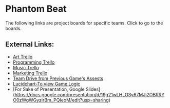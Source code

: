 # Phantom Beat
The following links are project boards for specific teams. Click to go to the boards. 


## External Links: 
- [Art Trello](https://trello.com/b/xdhSBZAj)
- [Programming Trello](https://trello.com/b/eluFcI2Y)
- [Music Trello](https://trello.com/b/E12j20P5/audio-for-phantom-beat)
- [Marketing Trello](https://trello.com/b/CtmlBfKD)
- [Team Drive from Previous Game's Assests](https://drive.google.com/drive/folders/0AJwl0Ylz6GJuUk9PVA)
- [Lucidchart-To view Game Logic](https://www.lucidchart.com/invitations/accept/bdd6ad5c-e866-4ed8-94a5-be69f5444c1e)
- [For Sake of Presentation, Google Slides] (https://docs.google.com/presentation/d/19g21wLHLO3y67MJj2OBRRYO0zWgWGyzirBm_PQIeoM/edit?usp=sharing)
